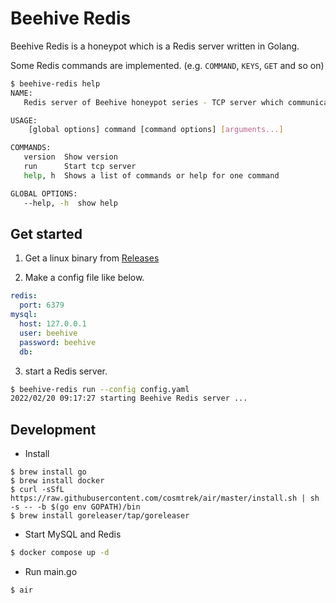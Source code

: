 # Beehive Redis

Beehive Redis is a honeypot which is a Redis server written in Golang.

Some Redis commands are implemented. (e.g. `COMMAND`, `KEYS`, `GET` and so on)

```bash
$ beehive-redis help
NAME:
   Redis server of Beehive honeypot series - TCP server which communicate in Redis protocol.

USAGE:
    [global options] command [command options] [arguments...]

COMMANDS:
   version  Show version
   run      Start tcp server
   help, h  Shows a list of commands or help for one command

GLOBAL OPTIONS:
   --help, -h  show help
```

## Get started

1. Get a linux binary from [Releases](https://github.com/0n1shi/beehive-redis/releases)

2. Make a config file like below.

```yaml
redis:
  port: 6379
mysql:
  host: 127.0.0.1
  user: beehive
  password: beehive
  db:
```

3. start a Redis server.

```bash
$ beehive-redis run --config config.yaml
2022/02/20 09:17:27 starting Beehive Redis server ...
```

## Development

- Install 

```
$ brew install go
$ brew install docker
$ curl -sSfL https://raw.githubusercontent.com/cosmtrek/air/master/install.sh | sh -s -- -b $(go env GOPATH)/bin
$ brew install goreleaser/tap/goreleaser
```

- Start MySQL and Redis

```bash
$ docker compose up -d
```

- Run main.go

```bash
$ air
```
